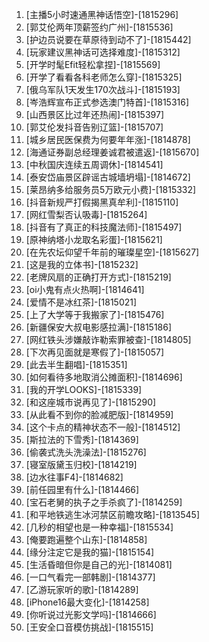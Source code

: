 
1. [主播5小时速通黑神话悟空]-[1815296]
1. [郭艾伦两年顶薪签约广州]-[1815536]
1. [护边员说要在草原待到动不了]-[1815442]
1. [玩家建议黑神话可选择难度]-[1815312]
1. [开学时髦Efit轻松拿捏]-[1815569]
1. [开学了看看各科老师怎么穿]-[1815325]
1. [俄乌军队1天发生170次战斗]-[1815193]
1. [岑浩辉宣布正式参选澳门特首]-[1815316]
1. [山西景区比过年还热闹]-[1815397]
1. [郭艾伦发抖音告别辽篮]-[1815707]
1. [城乡居民医保费为何要年年涨]-[1814878]
1. [海通证券副总经理姜诚君被遣返]-[1815670]
1. [中秋国庆连续五周调休]-[1814541]
1. [泰安岱庙景区辟谣古城墙坍塌]-[1814672]
1. [莱昂纳多给服务员5万欧元小费]-[1815332]
1. [抖音新规严打假揭黑真牟利]-[1815110]
1. [网红雪梨否认吸毒]-[1815264]
1. [抖音有了真正的科技魔法师]-[1815497]
1. [原神纳塔小龙取名彩蛋]-[1815621]
1. [在先农坛仰望千年前的璀璨星空]-[1815627]
1. [这是我的立体书]-[1815232]
1. [老牌风扇的正确打开方式]-[1815219]
1. [oi小鬼有点火热啊]-[1814641]
1. [爱情不是冰红茶]-[1815021]
1. [上了大学等于我搬家了]-[1815476]
1. [新疆保安大叔电影感拉满]-[1815186]
1. [网红铁头涉嫌敲诈勒索罪被查]-[1814805]
1. [下次再见面就是寒假了]-[1815057]
1. [此去半生翻唱]-[1815351]
1. [如何看待多地取消公摊面积]-[1814696]
1. [我的开学LOOKS]-[1815339]
1. [和这座城市说再见了]-[1815290]
1. [从此看不到你的脸减肥版]-[1814959]
1. [这个卡点的精神状态不一般]-[1814512]
1. [斯拉法的下雪秀]-[1814369]
1. [偷袭式洗头洗澡法]-[1815276]
1. [寝室版黛玉归校]-[1814219]
1. [边水往事F4]-[1814682]
1. [前任园里有什么]-[1814466]
1. [宝石老舅的执子之手杀疯了]-[1814259]
1. [和平地铁逃生冰河禁区前瞻攻略]-[1813545]
1. [几秒的相望也是一种幸福]-[1815534]
1. [俺要跑遍整个山东]-[1814858]
1. [缘分注定它是我的猫]-[1815154]
1. [生活昏暗但你是自己的光]-[1814081]
1. [一口气看完一部韩剧]-[1814377]
1. [乙游玩家听的歌]-[1814289]
1. [iPhone16最大变化]-[1814258]
1. [你听说过光影文学吗]-[1814666]
1. [王安全口音模仿挑战]-[1815515]